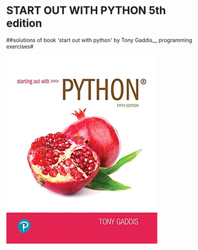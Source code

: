# START OUT WITH PYTHON 5th edition

##solutions of book 'start out with python' by Tony Gaddis__
programming exercises#


   ![Screenshot](book_cover.jpg)
